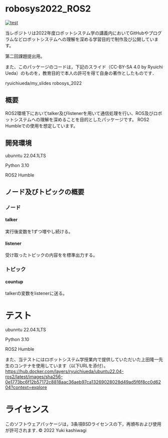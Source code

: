 # robosys2022_ROS2

[![test](https://github.com/kashwagi/mypkg/actions/workflows/test.yml/badge.svg)](https://github.com/kashwagi/mypkg/actions/workflows/test.yml)


当レポジトリは2022年度ロボットシステム学の講義内においてGitHubやプログラムなどロボットシステムへの理解を深める学習目的で制作及び公開しています。

第二回課題提出用。

また、このパッケージのコードは，下記のスライド（CC-BY-SA 4.0 by Ryuichi Ueda）のものを，教育目的で本人の許可を得て自身の著作としたものです．

ryuichiueda/my_slides robosys_2022

## 概要
ROS2環境下においてtalker及びlistenerを用いて通信処理を行い、ROS及びロボットシステムへの理解を深めることを目的としたパッケージです。
ROS2 Humbleでの使用を想定しています。

## 開発環境
ubunntu 22.04.1LTS

Python 3.10

ROS2 Humble

## ノード及びトピックの概要

### ノード

#### talker
実行後変数を1ずつ増やし続ける。

#### listener
受け取ったトピックの内容をを標準出力する。

### トピック

#### countup
talkerの変数をlistenerに送る。

# テスト
ubunntu 22.04.1LTS

Python 3.10

ROS2 Humble

また、当テストにはロボットシステム学授業内で提供していただいた上田隆一先生のコンテナを使用しています（以下URLを添付）。
https://hub.docker.com/layers/ryuichiueda/ubuntu22.04-ros2/latest/images/sha256-0e1773bc6f12b57172c8818aac36aeb97ca13269028028d49ad5f6f8cc0d6204?context=explore

# ライセンス
このソフトウェアパッケージは，3条項BSDライセンスの下，再頒布および使用が許可されます.
© 2022 Yuki kashiwagi
